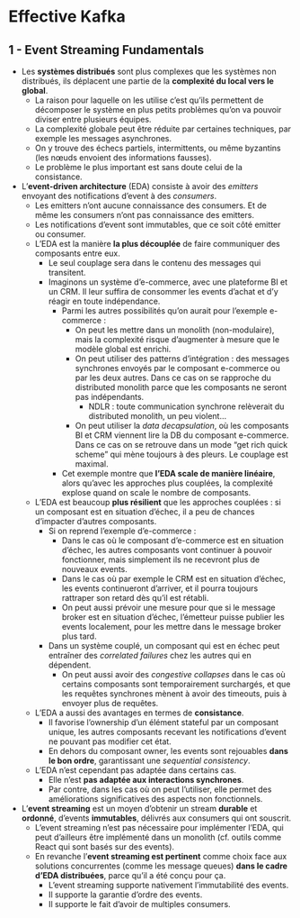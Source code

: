 # Effective Kafka

## 1 - Event Streaming Fundamentals

- Les **systèmes distribués** sont plus complexes que les systèmes non distribués, ils déplacent une partie de la **complexité du local vers le global**.
  - La raison pour laquelle on les utilise c’est qu’ils permettent de décomposer le système en plus petits problèmes qu’on va pouvoir diviser entre plusieurs équipes.
  - La complexité globale peut être réduite par certaines techniques, par exemple les messages asynchrones.
  - On y trouve des échecs partiels, intermittents, ou même byzantins (les nœuds envoient des informations fausses).
  - Le problème le plus important est sans doute celui de la consistance.
- L’**event-driven architecture** (EDA) consiste à avoir des _emitters_ envoyant des notifications d’event à des _consumers_.
  - Les emitters n’ont aucune connaissance des consumers. Et de même les consumers n’ont pas connaissance des emitters.
  - Les notifications d’event sont immutables, que ce soit côté emitter ou consumer.
  - L’EDA est la manière **la plus découplée** de faire communiquer des composants entre eux.
    - Le seul couplage sera dans le contenu des messages qui transitent.
    - Imaginons un système d’e-commerce, avec une plateforme BI et un CRM. Il leur suffira de consommer les events d’achat et d’y réagir en toute indépendance.
      - Parmi les autres possibilités qu’on aurait pour l’exemple e-commerce :
        - On peut les mettre dans un monolith (non-modulaire), mais la complexité risque d’augmenter à mesure que le modèle global est enrichi.
        - On peut utiliser des patterns d’intégration : des messages synchrones envoyés par le composant e-commerce ou par les deux autres. Dans ce cas on se rapproche du distributed monolith parce que les composants ne seront pas indépendants.
          - NDLR : toute communication synchrone relèverait du distributed monolith, un peu violent…
        - On peut utiliser la _data decapsulation_, où les composants BI et CRM viennent lire la DB du composant e-commerce. Dans ce cas on se retrouve dans un mode “get rich quick scheme” qui mène toujours à des pleurs. Le couplage est maximal.
      - Cet exemple montre que **l’EDA scale de manière linéaire**, alors qu’avec les approches plus couplées, la complexité explose quand on scale le nombre de composants.
  - L’EDA est beaucoup **plus résilient** que les approches couplées : si un composant est en situation d’échec, il a peu de chances d’impacter d’autres composants.
    - Si on reprend l’exemple d’e-commerce :
      - Dans le cas où le composant d’e-commerce est en situation d’échec, les autres composants vont continuer à pouvoir fonctionner, mais simplement ils ne recevront plus de nouveaux events.
      - Dans le cas où par exemple le CRM est en situation d’échec, les events continueront d’arriver, et il pourra toujours rattraper son retard dès qu’il est rétabli.
      - On peut aussi prévoir une mesure pour que si le message broker est en situation d’échec, l’émetteur puisse publier les events localement, pour les mettre dans le message broker plus tard.
    - Dans un système couplé, un composant qui est en échec peut entraîner des _correlated failures_ chez les autres qui en dépendent.
      - On peut aussi avoir des _congestive collapses_ dans le cas où certains composants sont temporairement surchargés, et que les requêtes synchrones mènent à avoir des timeouts, puis à envoyer plus de requêtes.
  - L’EDA a aussi des avantages en termes de **consistance**.
    - Il favorise l’ownership d’un élément stateful par un composant unique, les autres composants recevant les notifications d’event ne pouvant pas modifier cet état.
    - En dehors du composant owner, les events sont rejouables **dans le bon ordre**, garantissant une _sequential consistency_.
  - L’EDA n’est cependant pas adaptée dans certains cas.
    - Elle n’est **pas adaptée aux interactions synchrones**.
    - Par contre, dans les cas où on peut l’utiliser, elle permet des améliorations significatives des aspects non fonctionnels.
- L’**event streaming** est un moyen d’obtenir un stream **durable** et **ordonné**, d’events **immutables**, délivrés aux consumers qui ont souscrit.
  - L’event streaming n’est pas nécessaire pour implémenter l’EDA, qui peut d’ailleurs être implémenté dans un monolith (cf. outils comme React qui sont basés sur des events).
  - En revanche l’**event streaming est pertinent** comme choix face aux solutions concurrentes (comme les message queues) **dans le cadre d’EDA distribuées**, parce qu’il a été conçu pour ça.
    - L’event streaming supporte nativement l’immutabilité des events.
    - Il supporte la garantie d’ordre des events.
    - Il supporte le fait d’avoir de multiples consumers.
